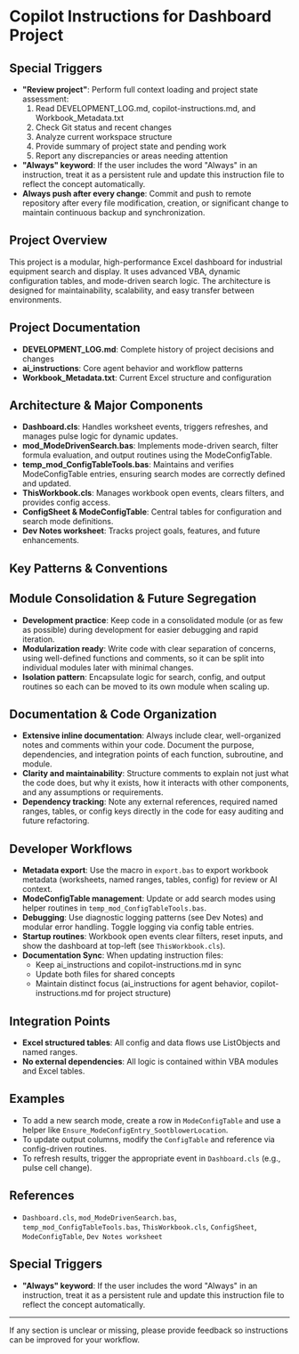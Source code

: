 # Copilot Instructions for Dashboard Project

## Special Triggers
- **"Review project"**: Perform full context loading and project state assessment:
  1. Read DEVELOPMENT_LOG.md, copilot-instructions.md, and Workbook_Metadata.txt
  2. Check Git status and recent changes
  3. Analyze current workspace structure
  4. Provide summary of project state and pending work
  5. Report any discrepancies or areas needing attention
- **"Always" keyword**: If the user includes the word "Always" in an instruction, treat it as a persistent rule and update this instruction file to reflect the concept automatically.
- **Always push after every change**: Commit and push to remote repository after every file modification, creation, or significant change to maintain continuous backup and synchronization.

## Project Overview
This project is a modular, high-performance Excel dashboard for industrial equipment search and display. It uses advanced VBA, dynamic configuration tables, and mode-driven search logic. The architecture is designed for maintainability, scalability, and easy transfer between environments.

## Project Documentation
- **DEVELOPMENT_LOG.md**: Complete history of project decisions and changes
- **ai_instructions**: Core agent behavior and workflow patterns
- **Workbook_Metadata.txt**: Current Excel structure and configuration

## Architecture & Major Components
- **Dashboard.cls**: Handles worksheet events, triggers refreshes, and manages pulse logic for dynamic updates.
- **mod_ModeDrivenSearch.bas**: Implements mode-driven search, filter formula evaluation, and output routines using the ModeConfigTable.
- **temp_mod_ConfigTableTools.bas**: Maintains and verifies ModeConfigTable entries, ensuring search modes are correctly defined and updated.
- **ThisWorkbook.cls**: Manages workbook open events, clears filters, and provides config access.
- **ConfigSheet & ModeConfigTable**: Central tables for configuration and search mode definitions.
- **Dev Notes worksheet**: Tracks project goals, features, and future enhancements.

## Key Patterns & Conventions

## Module Consolidation & Future Segregation
- **Development practice**: Keep code in a consolidated module (or as few as possible) during development for easier debugging and rapid iteration.
- **Modularization ready**: Write code with clear separation of concerns, using well-defined functions and comments, so it can be split into individual modules later with minimal changes.
- **Isolation pattern**: Encapsulate logic for search, config, and output routines so each can be moved to its own module when scaling up.

## Documentation & Code Organization
- **Extensive inline documentation**: Always include clear, well-organized notes and comments within your code. Document the purpose, dependencies, and integration points of each function, subroutine, and module.
- **Clarity and maintainability**: Structure comments to explain not just what the code does, but why it exists, how it interacts with other components, and any assumptions or requirements.
- **Dependency tracking**: Note any external references, required named ranges, tables, or config keys directly in the code for easy auditing and future refactoring.

## Developer Workflows
- **Metadata export**: Use the macro in `export.bas` to export workbook metadata (worksheets, named ranges, tables, config) for review or AI context.
- **ModeConfigTable management**: Update or add search modes using helper routines in `temp_mod_ConfigTableTools.bas`.
- **Debugging**: Use diagnostic logging patterns (see Dev Notes) and modular error handling. Toggle logging via config table entries.
- **Startup routines**: Workbook open events clear filters, reset inputs, and show the dashboard at top-left (see `ThisWorkbook.cls`).
- **Documentation Sync**: When updating instruction files:
  * Keep ai_instructions and copilot-instructions.md in sync
  * Update both files for shared concepts
  * Maintain distinct focus (ai_instructions for agent behavior, copilot-instructions.md for project structure)

## Integration Points
- **Excel structured tables**: All config and data flows use ListObjects and named ranges.
- **No external dependencies**: All logic is contained within VBA modules and Excel tables.

## Examples
- To add a new search mode, create a row in `ModeConfigTable` and use a helper like `Ensure_ModeConfigEntry_SootblowerLocation`.
- To update output columns, modify the `ConfigTable` and reference via config-driven routines.
- To refresh results, trigger the appropriate event in `Dashboard.cls` (e.g., pulse cell change).

## References
- `Dashboard.cls`, `mod_ModeDrivenSearch.bas`, `temp_mod_ConfigTableTools.bas`, `ThisWorkbook.cls`, `ConfigSheet`, `ModeConfigTable`, `Dev Notes worksheet`

## Special Triggers
- **"Always" keyword**: If the user includes the word "Always" in an instruction, treat it as a persistent rule and update this instruction file to reflect the concept automatically.

---

If any section is unclear or missing, please provide feedback so instructions can be improved for your workflow.
